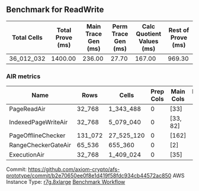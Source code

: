 ## Benchmark for ReadWrite
| Total Cells | Total Prove (ms) | Main Trace Gen (ms) | Perm Trace Gen (ms) | Calc Quotient Values (ms) | Rest of Prove (ms) |
|-----------------------------|-----------------------|--------------------------|--------------------------|-----------------|----------------|
| 36_012_032 | 1400.00 | 236.00 | 27.70 | 167.00 | 969.30 |

### AIR metrics
| Name | Rows | Cells | Prep Cols | Main Cols | Perm Cols |
|------|------|-------|-----------|-----------|-----------|
| PageReadAir          | 32_768     | 1_343_488   | 0     | [33] | [8] |
| IndexedPageWriteAir  | 32_768     | 5_079_040   | 0     | [33, 82] | [40] |
| PageOfflineChecker   | 131_072    | 27_525_120  | 0     | [162] | [48] |
| RangeCheckerGateAir  | 65_536     | 655_360     | 0     | [2] | [8] |
| ExecutionAir         | 32_768     | 1_409_024   | 0     | [35] | [8] |

Commit: https://github.com/axiom-crypto/afs-prototype/commit/b2e70650ee0f8e1d419f58fdc934cb44572ac850
AWS Instance Type: [r7g.8xlarge](https://instances.vantage.sh/aws/ec2/r7g.8xlarge)
[Benchmark Workflow](https://github.com/axiom-crypto/afs-prototype/actions/runs/10693846389)
